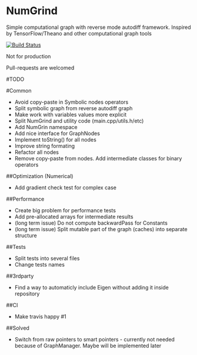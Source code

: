 # NumGrind
Simple computational graph with reverse mode autodiff framework. Inspired by TensorFlow/Theano and other computational graph tools

[![Build Status](https://travis-ci.org/Daiver/NumGrind.svg?branch=master)](https://travis-ci.org/Daiver/NumGrind)

Not for production

Pull-requests are welcomed

#TODO

#Common
 - Avoid copy-paste in Symbolic nodes operators
 - Split symbolic graph from reverse autodiff graph
 - Make work with variables values more explicit
 - Split NumGrind and utility code (main.cpp/utils.h/etc)
 - Add NumGrin namespace
 - Add nice interface for GraphNodes
 - Implement toString() for all nodes
 - Improve string formating
 - Refactor all nodes
 - Remove copy-paste from nodes. Add intermediate classes for binary operators

##Optimization (Numerical)
 - Add gradient check test for complex case

##Performance
 - Create big problem for performance tests
 - Add pre-allocated arrays for intermediate results
 - (long term issue) Do not compute backwardPass for Constants
 - (long term issue) Split mutable part of the graph (caches) into separate structure

##Tests
 - Split tests into several files
 - Change tests names

##3rdparty
 - Find a way to automaticly include Eigen without adding it inside repository

##CI
 - Make travis happy #1

##Solved
 - Switch from raw pointers to smart pointers - currently not needed because of GraphManager. Maybe will be implemented later
